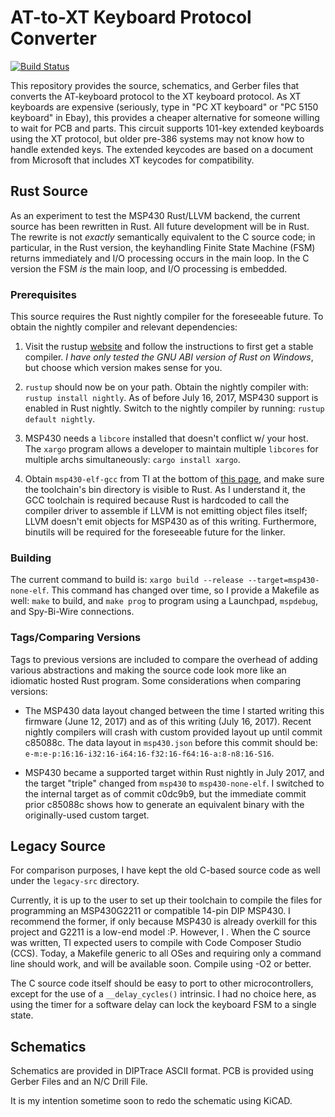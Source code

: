 # AT-to-XT Keyboard Protocol Converter
[![Build Status](https://travis-ci.org/cr1901/AT2XT.svg?branch=master)](https://travis-ci.org/cr1901/AT2XT)

This repository provides the source, schematics, and Gerber files that converts
the AT-keyboard protocol to the XT keyboard protocol. As XT keyboards are
expensive (seriously, type in "PC XT keyboard" or "PC 5150 keyboard" in Ebay),
this provides a cheaper alternative for someone willing to wait for PCB and
parts. This circuit supports 101-key extended keyboards using the XT protocol,
but older pre-386 systems may not know how to handle extended keys. The
extended keycodes are based on a document from Microsoft that includes XT
keycodes for compatibility.

## Rust Source
As an experiment to test the MSP430 Rust/LLVM backend, the current source has
been rewritten in Rust. All future development will be in Rust. The rewrite
is not _exactly_ semantically equivalent to the C source code; in particular,
in the Rust version, the keyhandling Finite State Machine (FSM) returns
immediately and I/O processing occurs in the main loop. In the C version the
FSM _is_ the main loop, and I/O processing is embedded.

### Prerequisites
This source requires the Rust nightly compiler for the foreseeable future.
To obtain the nightly compiler and relevant dependencies:

1. Visit the rustup [website](www.rustup.rs) and follow the instructions to
first get a stable compiler. _I have only tested the GNU ABI version of Rust
on Windows_, but choose which version makes sense for you.

2. `rustup` should now be on your path. Obtain the nightly compiler with:
`rustup install nightly`. As of before July 16, 2017, MSP430 support is
enabled in Rust nightly. Switch to the nightly compiler by running:
`rustup default nightly`.

3. MSP430 needs a `libcore` installed that doesn't conflict w/ your host. The
`xargo` program allows a developer to maintain multiple `libcores` for
multiple archs simultaneously: `cargo install xargo`.

4. Obtain `msp430-elf-gcc` from TI at the bottom of
[this page](http://www.ti.com/tool/msp430-gcc-opensource), and make sure the
toolchain's bin directory is visible to Rust. As I understand it, the GCC
toolchain is required because Rust is hardcoded to call the compiler driver
to assemble if LLVM is not emitting object files itself; LLVM doesn't emit
objects for MSP430 as of this writing. Furthermore, binutils will
be required for the foreseeable future for the linker.

### Building
The current command to build is:
`xargo build --release --target=msp430-none-elf`. This command has changed
over time, so I provide a Makefile as well: `make` to build, and `make prog`
to program using a Launchpad, `mspdebug`, and Spy-Bi-Wire connections.

### Tags/Comparing Versions
Tags to previous versions are included to compare the overhead of adding
various abstractions and making the source code look more like an idiomatic
hosted Rust program. Some considerations when comparing versions:

* The MSP430 data layout changed between the time I started writing this
firmware (June 12, 2017) and as of this writing (July 16, 2017). Recent
nightly compilers will crash with custom provided layout up until commit
c85088c. The data layout in `msp430.json` before this commit should be:
`e-m:e-p:16:16-i32:16-i64:16-f32:16-f64:16-a:8-n8:16-S16`.

* MSP430 became a supported target within Rust nightly in July 2017, and the
target "triple" changed from `msp430` to `msp430-none-elf`. I switched to the
internal target as of commit c0dc9b9, but the immediate commit prior c85088c
shows how to generate an equivalent binary with the originally-used custom
target.

## Legacy Source
For comparison purposes, I have kept the old C-based source code as well under
the `legacy-src` directory.

Currently, it is up to the user to set up their toolchain to compile the files
for programming an MSP430G2211 or compatible 14-pin DIP MSP430. I recommend the
former, if only because MSP430 is already overkill for this project and G2211
is a low-end model :P. However, I . When the C source was written, TI expected
users to compile with Code Composer Studio (CCS). Today, a Makefile generic to
all OSes and requiring only a command line should work, and will be available
soon. Compile using -O2 or better.

The C source code itself should be easy to port to other microcontrollers,
except for the use of a `__delay_cycles()` intrinsic. I had no choice here, as
using the timer for a software delay can lock the keyboard FSM to a single
state.

## Schematics
Schematics are provided in DIPTrace ASCII format. PCB is provided using Gerber
Files and an N/C Drill File.

It is my intention sometime soon to redo the schematic using KiCAD.
